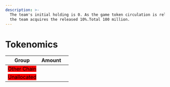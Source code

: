 ```yaml
---
description: >-
  The team's initial holding is 0. As the game token circulation is released,
  the team acquires the released 10%.Total 100 million.
---
```


# Tokenomics

| Group                                                  | Amount |   |
| ------------------------------------------------------ | ------ | - |
| <mark style="background-color:red;">Other Chain</mark> |        |   |
| <mark style="background-color:red;">Unallocated</mark> |        |   |
